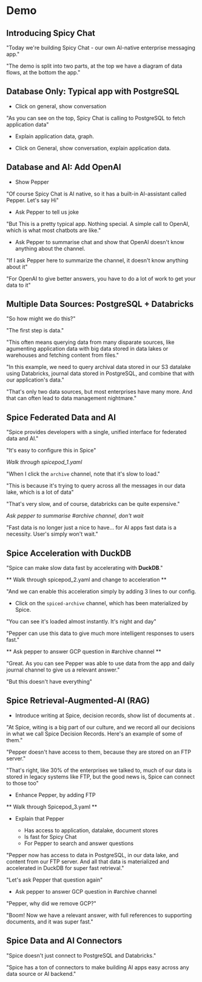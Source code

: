 # Demo

## Introducing Spicy Chat

"Today we're building Spicy Chat - our own AI-native enterprise messaging app."

"The demo is split into two parts, at the top we have a diagram of data flows, at the bottom the app."

## Database Only: Typical app with PostgreSQL

- Click on general, show conversation

"As you can see on the top, Spicy Chat is calling to PostgreSQL to fetch application data"

- Explain application data, graph.

- Click on General, show conversation, explain application data.

## Database and AI: Add OpenAI

- Show Pepper

"Of course Spicy Chat is AI native, so it has a built-in AI-assistant called Pepper. Let's say Hi"

- Ask Pepper to tell us joke

"But This is a pretty typical app. Nothing special. A simple call to OpenAI, which is what most chatbots are like."

- Ask Pepper to summarise chat and show that OpenAI doesn't know anything about the channel.

"If I ask Pepper here to summarize the channel, it doesn't know anything about it"

"For OpenAI to give better answers, you have to do a lot of work to get your data to it"

## Multiple Data Sources: PostgreSQL + Databricks

"So how might we do this?"

"The first step is data."

"This often means querying data from many disparate sources, like agumenting application data with big data stored in data lakes or warehouses and fetching content from files."

"In this example, we need to query archival data stored in our S3 datalake using Databricks, journal data stored in PostgreSQL, and combine that with our application's data."

"That's only two data sources, but most enterprises have many more. And that can often lead to data management nightmare."

## Spice Federated Data and AI

"Spice provides developers with a single, unified interface for federated data and AI."

"It's easy to configure this in Spice"

_Walk through spicepod_1.yaml_

"When I click the `archive` channel, note that it's slow to load."

"This is because it's trying to query across all the messages in our data lake, which is a lot of data"

"That's very slow, and of course, databricks can be quite expensive."

_Ask pepper to summarise #archive channel, don't wait_

"Fast data is no longer just a nice to have... for AI apps fast data is a necessity. User's simply won't wait."

<!-- [Spicepod One](./spicepod_1.yaml) -->

## Spice Acceleration with DuckDB

"Spice can make slow data fast by accelerating with **DuckDB**."

** Walk through spicepod_2.yaml and change to acceleration **

"And we can enable this acceleration simply by adding 3 lines to our config.

- Click on the `spiced-archive` channel, which has been materialized by Spice.

"You can see it's loaded almost instantly. It's night and day"

"Pepper can use this data to give much more intelligent responses to users fast."

** Ask pepper to answer GCP question in #archive channel **

"Great. As you can see Pepper was able to use data from the app and daily journal channel to give us a relevant answer."

"But this doesn't have everything"

<!-- [Spicepod Two](./spicepod_2.yaml) -->

## Spice Retrieval-Augmented-AI (RAG)

- Introduce writing at Spice, decision records, show list of documents at []().

"At Spice, witing is a big part of our culture, and we record all our decisions in what we call Spice Decision Records. Here's an example of some of them."

"Pepper doesn't have access to them, because they are stored on an FTP server."

"That's right, like 30% of the enterprises we talked to, much of our data is stored in legacy systems like FTP, but the good news is, Spice can connect to those too"

- Enhance Pepper, by adding FTP

** Walk through Spicepod_3.yaml **

- Explain that Pepper

  - Has access to application, datalake, document stores
  - Is fast for Spicy Chat
  - For Pepper to search and answer questions

"Pepper now has access to data in PostgreSQL, in our data lake, and content from our FTP server. And all that data is materialized and accelerated in DuckDB for super fast retrieval."

"Let's ask Pepper that question again"

- Ask pepper to answer GCP question in #archive channel

"Pepper, why did we remove GCP?"

"Boom! Now we have a relevant answer, with full references to supporting documents, and it was super fast."

<!-- [Spicepod Three](./spicepod_3.yaml) -->

## Spice Data and AI Connectors

"Spice doesn't just connect to PostgreSQL and Databricks."

"Spice has a ton of connectors to make building AI apps easy across any data source or AI backend."
